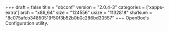 +++
draft = false
title = "obconf"
version = "2.0.4-3"
categories = ['xapps-extra']
arch = "x86_64"
size = "124556"
usize = "1132818"
sha1sum = "8c075afcb34850519f50f3b52b0b0c286bd30557"
+++
OpenBox's Configuration utility.